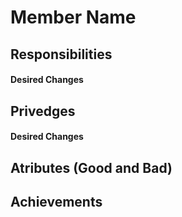 # Member Name

## Responsibilities

#### Desired Changes

## Privedges

#### Desired Changes

## Atributes (Good and Bad) 

## Achievements

